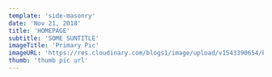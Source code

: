 ```yaml
---
template: 'side-masonry'
date: 'Nov 21, 2018'
title: 'HOMEPAGE'
subtitle: 'SOME SUNTITLE'
imageTitle: 'Primary Pic'
imageURL: 'https://res.cloudinary.com/blogs1/image/upload/v1543390654/blog1/originals/travel-blogger.jpg'
thumb: 'thumb pic url'
---
```

